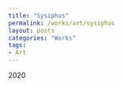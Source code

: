 ```yaml
---
title: "Sysiphus"
permalink: /works/art/sysiphus
layout: posts
categories: "Works"
tags:
- Art
---
```

2020